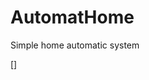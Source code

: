 # AutomatHome
Simple home automatic system

[![<kzynda>](https://circleci.com/gh/kzynda/AutomatHome.svg?style=svg)]



